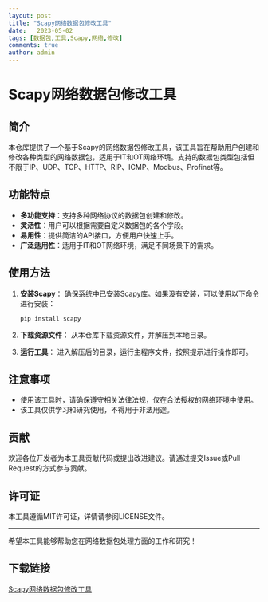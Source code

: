 ```yaml
---
layout: post
title: "Scapy网络数据包修改工具"
date:   2023-05-02
tags: [数据包,工具,Scapy,网络,修改]
comments: true
author: admin
---
```

# Scapy网络数据包修改工具

## 简介

本仓库提供了一个基于Scapy的网络数据包修改工具，该工具旨在帮助用户创建和修改各种类型的网络数据包，适用于IT和OT网络环境。支持的数据包类型包括但不限于IP、UDP、TCP、HTTP、RIP、ICMP、Modbus、Profinet等。

## 功能特点

- **多功能支持**：支持多种网络协议的数据包创建和修改。
- **灵活性**：用户可以根据需要自定义数据包的各个字段。
- **易用性**：提供简洁的API接口，方便用户快速上手。
- **广泛适用性**：适用于IT和OT网络环境，满足不同场景下的需求。

## 使用方法

1. **安装Scapy**：
   确保系统中已安装Scapy库。如果没有安装，可以使用以下命令进行安装：
   ```bash
   pip install scapy
   ```

2. **下载资源文件**：
   从本仓库下载资源文件，并解压到本地目录。

3. **运行工具**：
   进入解压后的目录，运行主程序文件，按照提示进行操作即可。

## 注意事项

- 使用该工具时，请确保遵守相关法律法规，仅在合法授权的网络环境中使用。
- 该工具仅供学习和研究使用，不得用于非法用途。

## 贡献

欢迎各位开发者为本工具贡献代码或提出改进建议。请通过提交Issue或Pull Request的方式参与贡献。

## 许可证

本工具遵循MIT许可证，详情请参阅LICENSE文件。

---

希望本工具能够帮助您在网络数据包处理方面的工作和研究！

## 下载链接

[Scapy网络数据包修改工具](https://pan.quark.cn/s/494e02aac12c)